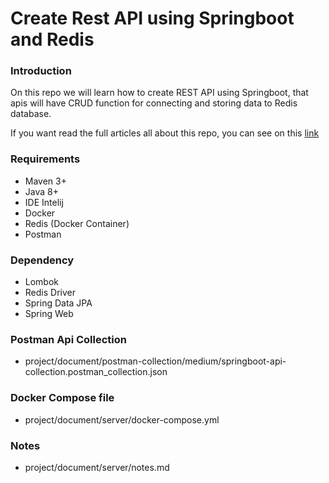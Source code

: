 # Create Rest API using Springboot and Redis

### Introduction
On this repo we will learn how to create REST API using Springboot, 
that apis will have CRUD function for connecting and storing data to Redis database. 

If you want read the full articles all about this repo, 
you can see on this [link](https://medium.com/@deni-setiawan/create-rest-api-using-springboot-and-redis-3e52e2fa7e16 )

### Requirements
- Maven 3+
- Java 8+
- IDE Intelij
- Docker
- Redis (Docker Container)
- Postman 

### Dependency
- Lombok
- Redis Driver
- Spring Data JPA
- Spring Web

### Postman Api Collection
- project/document/postman-collection/medium/springboot-api-collection.postman_collection.json

### Docker Compose file
- project/document/server/docker-compose.yml

### Notes
- project/document/server/notes.md




